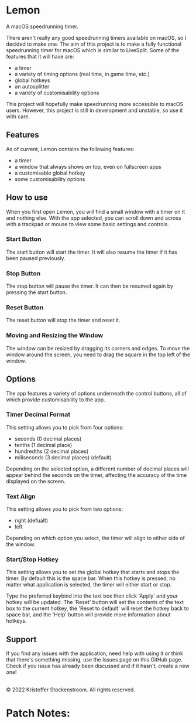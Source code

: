 # Lemon
A macOS speedrunning timer.

There aren't really any good speedrunning timers available on macOS, so I decided to make one. The aim of this project is to make a fully functional speedrunning timer for macOS which is similar to LiveSplit. Some of the features that it will have are:
<ul>
  <li>a timer</li>
  <li>a variety of timing options (real time, in game time, etc.)</li>
  <li>global hotkeys</li>
  <li>an autosplitter</li>
  <li>a variety of customisability options</li>
</ul>

This project will hopefully make speedrunning more accessible to macOS users. However, this project is still in development and unstable, so use it with care.

## Features
As of current, Lemon contains the following features:
<ul>
  <li>a timer</li>
  <li>a window that always shows on top, even on fullscreen apps</li>
  <li>a customisable global hotkey</li>
  <li>some customisability options</li>
</ul>

## How to use
When you first open Lemon, you will find a small window with a timer on it and nothing else. With the app selected, you can scroll down and across with a trackpad or mouse to view some basic settings and controls.

### Start Button
The start button will start the timer. It will also resume the timer if it has been paused previously.

### Stop Button
The stop button will pause the timer. It can then be resumed again by pressing the start button.

### Reset Button
The reset button will stop the timer and reset it.

### Moving and Resizing the Window
The window can be resized by dragging its corners and edges. To move the window around the screen, you need to drag the square in the top left of the window.

## Options
The app features a variety of options underneath the control buttons, all of which provide customisability to the app.

### Timer Decimal Format
This setting allows you to pick from four options:
<ul>
  <li>seconds (0 decimal places)</li>
  <li>tenths (1 decimal place)</li>
  <li>hundredths (2 decimal places)</li>
  <li>miliseconds (3 decimal places) (default)</li>
</ul>

Depending on the selected option, a different number of decimal places will appear behind the seconds on the timer, affecting the accuracy of the time displayed on the screen.

### Text Align
This setting allows you to pick from two options:
<ul>
  <li>right (defualt)</li>
  <li>left</li>
</ul>

Depending on which option you select, the timer will align to either side of the window.

### Start/Stop Hotkey
This setting allows you to set the global hotkey that starts and stops the timer. By default this is the space bar. When this hotkey is pressed, no matter what application is selected, the timer will either start or stop.

Type the preferred keybind into the text box then click 'Apply' and your hotkey will be updated. The 'Reset' button will set the contents of the text box to the current hotkey, the 'Reset to default' will reset the hotkey back to space bar, and the 'Help' button will provide more information about hotkeys.

## Support
If you find any issues with the application, need help with using it or think that there's something missing, use the Issues page on this GitHub page. Check if you issue has already been discussed and if it hasn't, create a new one!

<br>
© 2022 Kristoffer Stockenstroom. All rights reserved.

# Patch Notes:
